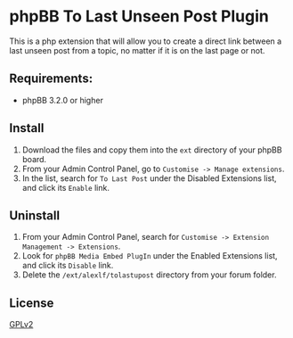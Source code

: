 # phpBB To Last Unseen Post Plugin

This is a php extension that will allow you to create a direct link between a last unseen post from a topic, no matter if it is on the last page or not.

## Requirements:

* phpBB 3.2.0 or higher

## Install

1. Download the files and copy them into the `ext` directory of your phpBB board.
2. From your Admin Control Panel, go to `Customise -> Manage extensions`.
3. In the list, search for `To Last Post` under the Disabled Extensions list, and click its `Enable` link.

## Uninstall

1. From your Admin Control Panel, search for `Customise -> Extension Management -> Extensions`.
2. Look for `phpBB Media Embed PlugIn` under the Enabled Extensions list, and click its `Disable` link.
3. Delete the `/ext/alexlf/tolastupost` directory from your forum folder.


## License

[GPLv2](LICENSE)
